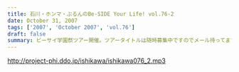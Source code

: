 ```yaml
---
title: 石川・ホンマ・ぶるんのBe-SIDE Your Life! vol.76-2
date: October 31, 2007
tags: ['2007', 'October 2007', 'vol.76']
draft: false
summary: ビーサイ学園祭ツアー開催。ツアータイトルは随時募集中ですのでメール待ってます。とにかく、１０月末からは毎週末になぜか「大学」に行くビーサイメンバーです。NAMAE
---
```


http://project-phi.ddo.jp/ishikawa/ishikawa076_2.mp3